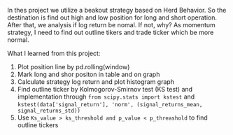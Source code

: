 In thes project we utilize a beakout strategy based on Herd Behavior. So the destination is find out high and low position for long and short operation.
After that, we analysis if log return be nomal. If not, why? As momentum strategy, I need to find out outline tikers and trade ticker which be more normal. 

What I learned from this project:

1. Plot position line by pd.rolling(window)
2. Mark long and shor positon in table and on graph
3. Calculate strategy log return and plot histogram graph
4. Find outline ticker by Kolmogorov-Smirnov test (KS test) and implementation through `from scipy.stats import kstest` and `kstest(data['signal_return'], 'norm', (signal_returns_mean, signal_returns_std))`
5. Use `Ks_value > ks_threshold and p_value < p_threashold` to find outline tickers
